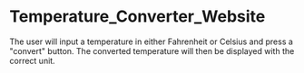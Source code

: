 # Temperature_Converter_Website
The user will input a temperature in either Fahrenheit or Celsius and press a "convert" button. The
converted temperature will then be displayed with the correct unit.
